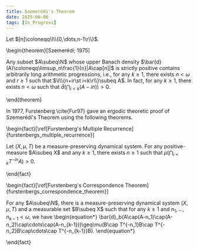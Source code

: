 ```yaml
---
title: Szemerédi's Theorem
date: 2025-06-06
tags: [In_Progress]
---
```


Let $[n]\coloneqq\l\\{0,\dots,n-1\r\\}$.

\begin{theorem}[Szemerédi; 1975]

Any subset $A\subeq\N$ whose upper Banach density $\bar{d}(A)\coloneqq\limsup_n\frac{1}{n}|A\cap[n]|$ is strictly positive contains arbitrarily long arithmetic progressions, i.e., for any $k\geq1$, there exists $n<\omega$ and $r\geq1$ such that $\l\\{n+ir\st i<k\r\\}\subeq A$. In fact, for any $k\geq1$, there exists $n<\omega$ such that $\bar{d}(\bigcap_{i<k}(A-in))>0$.

\end{theorem}

In 1977, Furstenberg \cite{Fur97} gave an ergodic theoretic proof of Szemerédi's Theorem using the following theorems.

\begin{fact}[\ref[Furstenberg's Multiple Recurrence]{furstenbergs_multiple_recurrence}]

Let $(X,\mu,T)$ be a measure-preserving dynamical system. For any positive-measure $A\subeq X$ and any $k\geq1$, there exists $n\geq1$ such that $\mu(\bigcap_{i<k}T^{-in}A)>0$.

\end{fact}

\begin{fact}[\ref[Furstenberg's Correspondence Theorem]{furstenbergs_correspondence_theorem}]

For any $A\subeq\N$, there is a measure-preserving dynamical system $(X,\mu,T)$ and a measurable set $B\subeq X$ such that for any $k\geq1$ and $n_1,\dots,n_{k-1}<\omega$, we have
\begin{equation*}
    \bar{d}\_b(A\cap(A-n\_1)\cap(A-n\_2)\cap\cdots\cap(A-n\_{k-1}))\geq\mu(B\cap T^{-n\_1}B\cap T^{-n\_2}B\cap\cdots\cap T^{-n\_{k-1}}B).
\end{equation*}

\end{fact}
